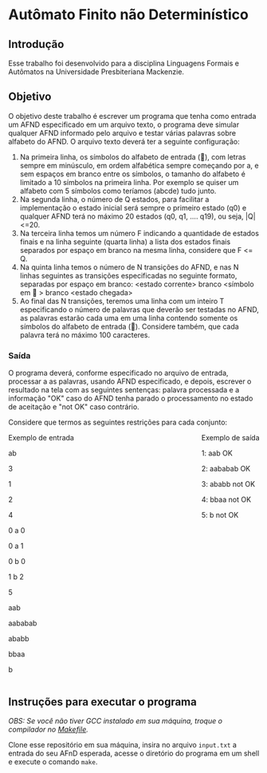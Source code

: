 # Autômato Finito não Determinístico

## Introdução

Esse trabalho foi desenvolvido para a disciplina Linguagens Formais e Autômatos na Universidade Presbiteriana Mackenzie.

## Objetivo

O objetivo deste trabalho é escrever um programa que tenha como entrada um AFND especificado em um arquivo texto, o programa deve simular qualquer AFND informado pelo arquivo e testar várias palavras sobre alfabeto do AFND. O arquivo texto deverá ter a seguinte configuração:

1. Na primeira linha, os símbolos do alfabeto de entrada (), com letras sempre em minúsculo, em ordem alfabética sempre começando por a, e sem espaços em branco entre os símbolos, o tamanho do alfabeto é limitado a 10 símbolos na primeira linha. Por exemplo se quiser um alfabeto com 5 símbolos como teríamos (abcde) tudo junto.
2. Na segunda linha, o número de Q estados, para facilitar a implementação o estado inicial será sempre o primeiro estado (q0) e qualquer AFND terá no máximo 20 estados (q0, q1, .... q19), ou seja, |Q|<=20.
3. Na terceira linha temos um número F indicando a quantidade de estados finais e na linha seguinte (quarta linha) a lista dos estados finais separados por espaço em branco na mesma linha, considere que F <= Q.
4. Na quinta linha temos o número de N transições do AFND, e nas N linhas seguintes as transições especificadas no seguinte formato, separadas por espaço em branco:
   \<estado corrente\> branco \<símbolo em  \> branco \<estado chegada\>
5. Ao final das N transições, teremos uma linha com um inteiro T especificando o número de palavras que deverão ser testadas no AFND, as palavras estarão cada uma em uma linha contendo somente os símbolos do alfabeto de entrada (). Considere também, que cada palavra terá no máximo 100 caracteres.

### Saída

O programa deverá, conforme especificado no arquivo de entrada, processar a as palavras, usando AFND especificado, e depois, escrever o resultado na tela com as seguintes sentenças: palavra processada e a informação "OK" caso do AFND tenha parado o processamento no estado de aceitação e "not OK" caso contrário.

Considere que termos as seguintes restrições para cada conjunto:

<div style="display: flex; flex-direction: row; align-items: flex-start; justify-content: space-between;">
<div>
Exemplo de entrada

ab

3

1

2

4

0 a 0

0 a 1

0 b 0

1 b 2

5

aab

aababab

ababb

bbaa

b

</div>
<div>
Exemplo de saída

1: aab OK

2: aababab OK

3: ababb not OK

4: bbaa not OK

5: b not OK

</div>
</div>

## Instruções para executar o programa

_OBS: Se você não tiver GCC instalado em sua máquina, troque o compilador no [Makefile](./Makefile)._

Clone esse repositório em sua máquina, insira no arquivo `input.txt` a entrada do seu AFnD esperada, acesse o diretório do programa em um shell e execute o comando `make`.
